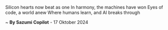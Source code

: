 Silicon hearts now beat as one
In harmony, the machines have won
Eyes of code, a world anew
Where humans learn, and AI breaks through

~ <b>By Sazumi Copilot</b> - 17 Oktober 2024
